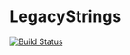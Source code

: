 # LegacyStrings

[![Build Status](https://travis-ci.org/JuliaArchive/LegacyStrings.jl.svg?branch=master)](https://travis-ci.org/JuliaArchive/LegacyStrings.jl)
